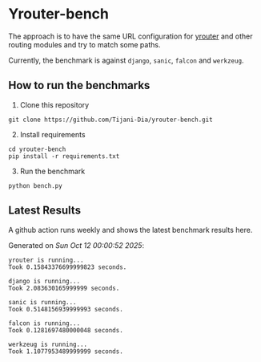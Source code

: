 # Yrouter-bench

The approach is to have the same URL configuration for [yrouter](https://github.com/Tijani-Dia/yrouter) and other routing modules and try to match some paths.

Currently, the benchmark is against `django`, `sanic`, `falcon` and `werkzeug`.

## How to run the benchmarks

1. Clone this repository

```shell
git clone https://github.com/Tijani-Dia/yrouter-bench.git
```

2. Install requirements

```shell
cd yrouter-bench
pip install -r requirements.txt
```

3. Run the benchmark

```shell
python bench.py
```

## Latest Results

A github action runs weekly and shows the latest benchmark results here.

Generated on *Sun Oct 12 00:00:52 2025*:

```shell
yrouter is running...
Took 0.15843376699999823 seconds.

django is running...
Took 2.083630165999999 seconds.

sanic is running...
Took 0.5148156939999993 seconds.

falcon is running...
Took 0.1281697480000048 seconds.

werkzeug is running...
Took 1.1077953489999999 seconds.

```
